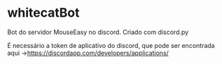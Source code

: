 # whitecatBot
Bot do servidor MouseEasy no discord.
Criado com discord.py

É necessário a token de aplicativo do discord, que pode ser encontrada aqui ->https://discordapp.com/developers/applications/
